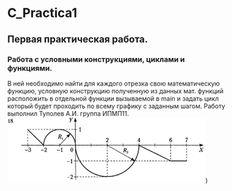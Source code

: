 # C_Practica1
## Первая практическая работа.
### Работа с условными конструкциями, циклами и функциями.
В ней необходимо найти для каждого отрезка свою математическую функцию, условную конструкцию полученную из данных мат. функций расположить в отдельной функции вызываемой в main и задать цикл который будет проходить по всему графику с заданным шагом. Работу выполнил Туполев А.И. группа ИПМП11.
![Image alt](https://github.com/Brifing/C-_Lab_1/blob/main/Lab1_18.png))
